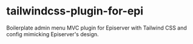# tailwindcss-plugin-for-epi
Boilerplate admin menu MVC plugin for Episerver with Tailwind CSS and config mimicking Episerver's design.
